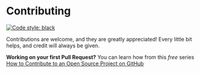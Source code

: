 # Contributing

[![Code style: black](https://img.shields.io/badge/code%20style-black-000000.svg)](https://github.com/psf/black)

Contributions are welcome, and they are greatly appreciated! Every little bit helps, and credit will always be given.

**Working on your first Pull Request?** You can learn how from this _free_ series [How to Contribute to an Open Source Project on GitHub](https://kcd.im/pull-request)
